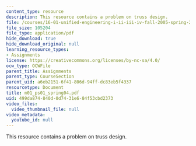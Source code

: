 ```yaml
---
content_type: resource
description: This resource contains a problem on truss design.
file: /courses/16-01-unified-engineering-i-ii-iii-iv-fall-2005-spring-2006/499da874840d0d7431e684f53cbd2373_m01_ps01_spring04.pdf
file_size: 105204
file_type: application/pdf
hide_download: true
hide_download_original: null
learning_resource_types:
- Assignments
license: https://creativecommons.org/licenses/by-nc-sa/4.0/
ocw_type: OCWFile
parent_title: Assignments
parent_type: CourseSection
parent_uid: a6eb2151-6f41-806d-94ff-dc83eb5f4337
resourcetype: Document
title: m01_ps01_spring04.pdf
uid: 499da874-840d-0d74-31e6-84f53cbd2373
video_files:
  video_thumbnail_file: null
video_metadata:
  youtube_id: null
---
```

This resource contains a problem on truss design.
